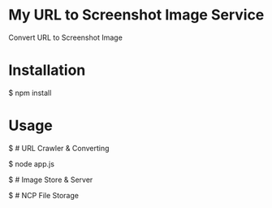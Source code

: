 # My URL to Screenshot Image Service
Convert URL to Screenshot Image

# Installation
$ npm install

# Usage

$ # URL Crawler & Converting

$ node app.js

$ # Image Store & Server

$ # NCP File Storage 
